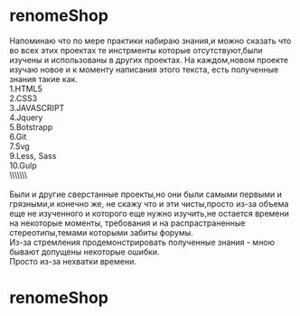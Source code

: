 # renomeShop

Напоминаю что по мере практики набираю знания,и можно сказать что во всех этих проектах те инстрменты которые отсутствуют,были изучены и использованы в других проектах.
На каждом,новом проекте изучаю новое и к моменту написания этого текста, есть полученные знания такие как. <br>
1.HTML5 <br>
2.CSS3<br>
3.JAVASCRIPT<br>
4.Jquery<br>
5.Botstrapp<br>
6.Git<br>
7.Svg<br>
9.Less, Sass<br>
10.Gulp<br>
\\\\\\\\\\\\\\
<br>
<br>
Были и другие сверстанные проекты,но они были самыми первыми и грязными,и конечно же, не скажу что и эти чисты,просто из-за объема еще не изученного и которого еще нужно изучить,не остается времени на некоторые моменты, требования и на распрастраненные стереотипы,темами которыми забиты форумы. <br>
Из-за стремления продемонстрировать полученные знания - мною бывают допущены некоторые ошибки.<br> Просто из-за нехватки времени.

# renomeShop
